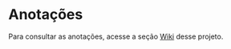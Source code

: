 # Anotações

Para consultar as anotações, acesse a seção [Wiki](https://github.com/igorluciano/anotacoes/wiki) desse projeto.
